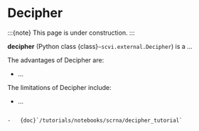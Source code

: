 # Decipher

:::{note}
This page is under construction.
:::

**decipher** (Python class {class}`~scvi.external.Decipher`) is a ...

The advantages of Decipher are:

-   ...

The limitations of Decipher include:

-   ...

```{topic} Tutorials:

-   {doc}`/tutorials/notebooks/scrna/decipher_tutorial`
```
